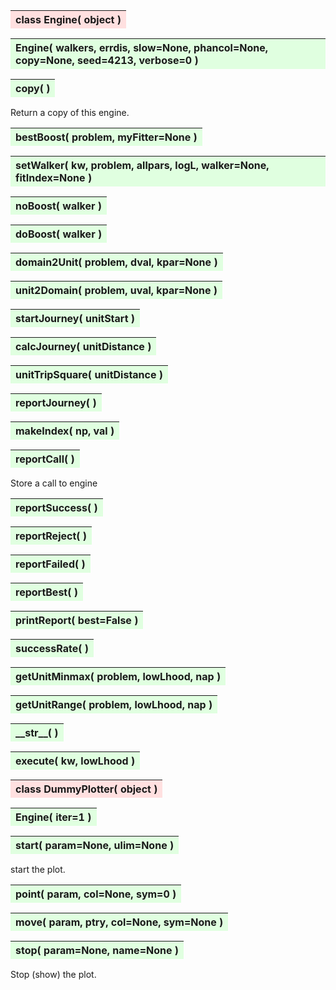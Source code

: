 ---
---


<a name="Engine"></a>
<table><thead style="background-color:#FFE0E0; width:100%"><tr><th style="text-align:left">
<strong>class Engine(</strong> object )
</th></tr></thead></table>

<b></b>

<a name="Engine"></a>
<table><thead style="background-color:#E0FFE0; width:100%"><tr><th style="text-align:left">
<strong>Engine(</strong> walkers, errdis, slow=None, phancol=None, copy=None,
 seed=4213, verbose=0 )
</th></tr></thead></table>

<b></b>

<a name="copy"></a>
<table><thead style="background-color:#E0FFE0; width:100%"><tr><th style="text-align:left">
<strong>copy(</strong> )
</th></tr></thead></table>

Return a copy of this engine. 

<a name="bestBoost"></a>
<table><thead style="background-color:#E0FFE0; width:100%"><tr><th style="text-align:left">
<strong>bestBoost(</strong> problem, myFitter=None ) 
</th></tr></thead></table>


<a name="setWalker"></a>
<table><thead style="background-color:#E0FFE0; width:100%"><tr><th style="text-align:left">
<strong>setWalker(</strong> kw, problem, allpars, logL, walker=None, fitIndex=None ) 
</th></tr></thead></table>

<b></b>

<a name="noBoost"></a>
<table><thead style="background-color:#E0FFE0; width:100%"><tr><th style="text-align:left">
<strong>noBoost(</strong> walker ) 
</th></tr></thead></table>
<a name="doBoost"></a>
<table><thead style="background-color:#E0FFE0; width:100%"><tr><th style="text-align:left">
<strong>doBoost(</strong> walker ) 
</th></tr></thead></table>

<b></b>

<a name="domain2Unit"></a>
<table><thead style="background-color:#E0FFE0; width:100%"><tr><th style="text-align:left">
<strong>domain2Unit(</strong> problem, dval, kpar=None ) 
</th></tr></thead></table>

<b></b>

<a name="unit2Domain"></a>
<table><thead style="background-color:#E0FFE0; width:100%"><tr><th style="text-align:left">
<strong>unit2Domain(</strong> problem, uval, kpar=None ) 
</th></tr></thead></table>

<b></b>

<a name="startJourney"></a>
<table><thead style="background-color:#E0FFE0; width:100%"><tr><th style="text-align:left">
<strong>startJourney(</strong> unitStart ) 
</th></tr></thead></table>

<b></b>

<a name="calcJourney"></a>
<table><thead style="background-color:#E0FFE0; width:100%"><tr><th style="text-align:left">
<strong>calcJourney(</strong> unitDistance ) 
</th></tr></thead></table>

<b></b>

<a name="unitTripSquare"></a>
<table><thead style="background-color:#E0FFE0; width:100%"><tr><th style="text-align:left">
<strong>unitTripSquare(</strong> unitDistance ) 
</th></tr></thead></table>

<b></b>

<a name="reportJourney"></a>
<table><thead style="background-color:#E0FFE0; width:100%"><tr><th style="text-align:left">
<strong>reportJourney(</strong> ) 
</th></tr></thead></table>
<a name="makeIndex"></a>
<table><thead style="background-color:#E0FFE0; width:100%"><tr><th style="text-align:left">
<strong>makeIndex(</strong> np, val ) 
</th></tr></thead></table>
<a name="reportCall"></a>
<table><thead style="background-color:#E0FFE0; width:100%"><tr><th style="text-align:left">
<strong>reportCall(</strong> )
</th></tr></thead></table>

Store a call to engine 

<a name="reportSuccess"></a>
<table><thead style="background-color:#E0FFE0; width:100%"><tr><th style="text-align:left">
<strong>reportSuccess(</strong> )
</th></tr></thead></table>


<a name="reportReject"></a>
<table><thead style="background-color:#E0FFE0; width:100%"><tr><th style="text-align:left">
<strong>reportReject(</strong> )
</th></tr></thead></table>


<a name="reportFailed"></a>
<table><thead style="background-color:#E0FFE0; width:100%"><tr><th style="text-align:left">
<strong>reportFailed(</strong> )
</th></tr></thead></table>


<a name="reportBest"></a>
<table><thead style="background-color:#E0FFE0; width:100%"><tr><th style="text-align:left">
<strong>reportBest(</strong> )
</th></tr></thead></table>


<a name="printReport"></a>
<table><thead style="background-color:#E0FFE0; width:100%"><tr><th style="text-align:left">
<strong>printReport(</strong> best=False ) 
</th></tr></thead></table>
<a name="successRate"></a>
<table><thead style="background-color:#E0FFE0; width:100%"><tr><th style="text-align:left">
<strong>successRate(</strong> ) 
</th></tr></thead></table>


<a name="getUnitMinmax"></a>
<table><thead style="background-color:#E0FFE0; width:100%"><tr><th style="text-align:left">
<strong>getUnitMinmax(</strong> problem, lowLhood, nap ) 
</th></tr></thead></table>

<b></b>

<a name="getUnitRange"></a>
<table><thead style="background-color:#E0FFE0; width:100%"><tr><th style="text-align:left">
<strong>getUnitRange(</strong> problem, lowLhood, nap ) 
</th></tr></thead></table>

<b></b>

<a name="__str__"></a>
<table><thead style="background-color:#E0FFE0; width:100%"><tr><th style="text-align:left">
<strong>__str__(</strong> ) 
</th></tr></thead></table>
<a name="execute"></a>
<table><thead style="background-color:#E0FFE0; width:100%"><tr><th style="text-align:left">
<strong>execute(</strong> kw, lowLhood )
</th></tr></thead></table>

<b></b>
<b></b>



<a name="DummyPlotter"></a>
<table><thead style="background-color:#FFE0E0; width:100%"><tr><th style="text-align:left">
<strong>class DummyPlotter(</strong> object ) 
</th></tr></thead></table>
<a name="Engine"></a>
<table><thead style="background-color:#E0FFE0; width:100%"><tr><th style="text-align:left">
<strong>Engine(</strong> iter=1 ) 
</th></tr></thead></table>
<a name="start"></a>
<table><thead style="background-color:#E0FFE0; width:100%"><tr><th style="text-align:left">
<strong>start(</strong> param=None, ulim=None )
</th></tr></thead></table>

start the plot. 

<a name="point"></a>
<table><thead style="background-color:#E0FFE0; width:100%"><tr><th style="text-align:left">
<strong>point(</strong> param, col=None, sym=0 )
</th></tr></thead></table>


<a name="move"></a>
<table><thead style="background-color:#E0FFE0; width:100%"><tr><th style="text-align:left">
<strong>move(</strong> param, ptry, col=None, sym=None )
</th></tr></thead></table>


<a name="stop"></a>
<table><thead style="background-color:#E0FFE0; width:100%"><tr><th style="text-align:left">
<strong>stop(</strong> param=None, name=None )
</th></tr></thead></table>

Stop (show) the plot. 


